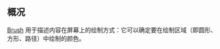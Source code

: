 ## 概况

[Brush](/API/UI/Compose/Graphics/Brush/README.md) 用于描述内容在屏幕上的绘制方式：它可以确定要在绘制区域（即圆形、方形、路径）中绘制的颜色。
